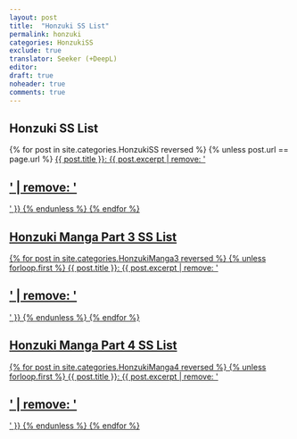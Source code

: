 ```yaml
---
layout: post
title:  "Honzuki SS List"
permalink: honzuki
categories: HonzukiSS
exclude: true
translator: Seeker (+DeepL)
editor: 
draft: true
noheader: true
comments: true
---
```


<h2>Honzuki SS List</h2>

{% for post in site.categories.HonzukiSS reversed %}
{% unless post.url == page.url %}
  <a href="{{ post.url }}">{{ post.title }}: {{ post.excerpt | remove: '<h2>' | remove: '</h2>' }}
{% endunless %}
{% endfor %}

<h2>Honzuki Manga Part 3 SS List</h2>

{% for post in site.categories.HonzukiManga3 reversed %}
{% unless forloop.first %}
  <a href="{{ post.url }}">{{ post.title }}: {{ post.excerpt | remove: '<h2>' | remove: '</h2>' }}
{% endunless %}
{% endfor %}

<h2>Honzuki Manga Part 4 SS List</h2>

{% for post in site.categories.HonzukiManga4 reversed %}
{% unless forloop.first %}
  <a href="{{ post.url }}">{{ post.title }}: {{ post.excerpt | remove: '<h2>' | remove: '</h2>' }}
{% endunless %}
{% endfor %}


